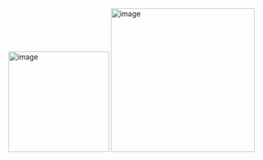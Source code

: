 <img width="198" alt="image" src="https://github.com/user-attachments/assets/eba307cc-a31c-4ec8-93bd-03491e0891fb" />
<img width="283" alt="image" src="https://github.com/user-attachments/assets/4c5fb0c9-3405-426d-b298-c09f41d4eb59" />
